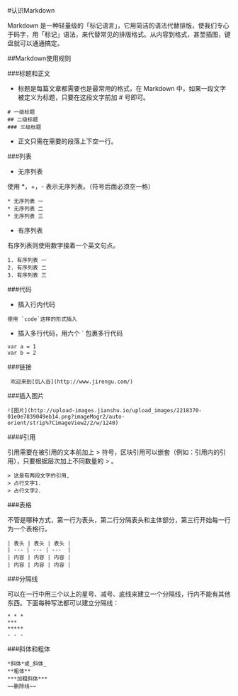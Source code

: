 #认识Markdown

Markdown 是一种轻量级的「标记语言」，它用简洁的语法代替排版，使我们专心于码字，用「标记」语法，来代替常见的排版格式。从内容到格式，甚至插图，键盘就可以通通搞定。

##Markdown使用规则      

###标题和正文

* 标题是每篇文章都需要也是最常用的格式，在 Markdown 中，如果一段文字被定义为标题，只要在这段文字前加 # 号即可。

```
# 一级标题
## 二级标题
### 三级标题
```

* 正文只需在需要的段落上下空一行。

###列表

* 无序列表

使用 *，+，- 表示无序列表。（符号后面必须空一格）

```
* 无序列表 一
* 无序列表 二
* 无序列表 三
```

* 有序列表

有序列表则使用数字接着一个英文句点。

```
1. 有序列表 一
2. 有序列表 二
3. 有序列表 三
```

###代码

* 插入行内代码

```     
使用 `code`这样的形式插入
```

*   插入多行代码，用六个 ` 包裹多行代码

```
var a = 1
var b = 2
```

###链接

```   
 欢迎来到[饥人谷](http://www.jirengu.com/)
```

###插入图片

```
![图片](http://upload-images.jianshu.io/upload_images/2218370-01e0e7839049eb14.png?imageMogr2/auto-orient/strip%7CimageView2/2/w/1240)
```

####引用

引用需要在被引用的文本前加上 >  符号，区块引用可以嵌套（例如：引用内的引用），只要根据层次加上不同数量的 > 。

```                                              			
> 这是有两段文字的引用,
> 占行文字1.
> 占行文字2.
```                                              

###表格

不管是哪种方式，第一行为表头，第二行分隔表头和主体部分，第三行开始每一行为一个表格行。

```
| 表头 | 表头 | 表头 |
| --- | --- | ---  |
| 内容 | 内容 | 内容 |
| 内容 | 内容 | 内容 |
```

###分隔线

可以在一行中用三个以上的星号、减号、底线来建立一个分隔线，行内不能有其他东西。下面每种写法都可以建立分隔线：

```
* * *
***
*****
- - -
```

###斜体和粗体

```
*斜体*或_斜体_
**粗体**
***加粗斜体***
~~删除线~~
```
